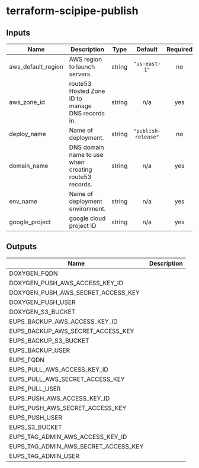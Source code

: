 # terraform-scipipe-publish

<!-- BEGINNING OF PRE-COMMIT-TERRAFORM DOCS HOOK -->
## Inputs

| Name | Description | Type | Default | Required |
|------|-------------|:----:|:-----:|:-----:|
| aws\_default\_region | AWS region to launch servers. | string | `"us-east-1"` | no |
| aws\_zone\_id | route53 Hosted Zone ID to manage DNS records in. | string | n/a | yes |
| deploy\_name | Name of deployment. | string | `"publish-release"` | no |
| domain\_name | DNS domain name to use when creating route53 records. | string | n/a | yes |
| env\_name | Name of deployment environment. | string | n/a | yes |
| google\_project | google cloud project ID | string | n/a | yes |

## Outputs

| Name | Description |
|------|-------------|
| DOXYGEN\_FQDN |  |
| DOXYGEN\_PUSH\_AWS\_ACCESS\_KEY\_ID |  |
| DOXYGEN\_PUSH\_AWS\_SECRET\_ACCESS\_KEY |  |
| DOXYGEN\_PUSH\_USER |  |
| DOXYGEN\_S3\_BUCKET |  |
| EUPS\_BACKUP\_AWS\_ACCESS\_KEY\_ID |  |
| EUPS\_BACKUP\_AWS\_SECRET\_ACCESS\_KEY |  |
| EUPS\_BACKUP\_S3\_BUCKET |  |
| EUPS\_BACKUP\_USER |  |
| EUPS\_FQDN |  |
| EUPS\_PULL\_AWS\_ACCESS\_KEY\_ID |  |
| EUPS\_PULL\_AWS\_SECRET\_ACCESS\_KEY |  |
| EUPS\_PULL\_USER |  |
| EUPS\_PUSH\_AWS\_ACCESS\_KEY\_ID |  |
| EUPS\_PUSH\_AWS\_SECRET\_ACCESS\_KEY |  |
| EUPS\_PUSH\_USER |  |
| EUPS\_S3\_BUCKET |  |
| EUPS\_TAG\_ADMIN\_AWS\_ACCESS\_KEY\_ID |  |
| EUPS\_TAG\_ADMIN\_AWS\_SECRET\_ACCESS\_KEY |  |
| EUPS\_TAG\_ADMIN\_USER |  |

<!-- END OF PRE-COMMIT-TERRAFORM DOCS HOOK -->
